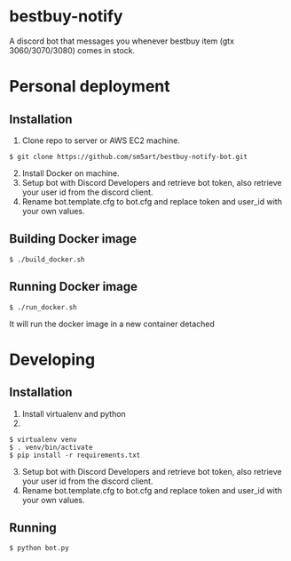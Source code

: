# bestbuy-notify
A discord bot that messages you whenever bestbuy item (gtx 3060/3070/3080) comes in stock.

# Personal deployment
## Installation
1. Clone repo to server or AWS EC2 machine.
```
$ git clone https://github.com/sm5art/bestbuy-notify-bot.git
```
2. Install Docker on machine.
3. Setup bot with Discord Developers and retrieve bot token, also retrieve your user id from the discord client.
4. Rename bot.template.cfg to bot.cfg and replace token and user_id with your own values.

## Building Docker image
```
$ ./build_docker.sh
```

## Running Docker image
```
$ ./run_docker.sh
```
It will run the docker image in a new container detached

# Developing
## Installation
1. Install virtualenv and python
2. 
```
$ virtualenv venv
$ . venv/bin/activate
$ pip install -r requirements.txt
```
3. Setup bot with Discord Developers and retrieve bot token, also retrieve your user id from the discord client.
3. Rename bot.template.cfg to bot.cfg and replace token and user_id with your own values.

## Running
```
$ python bot.py
```

